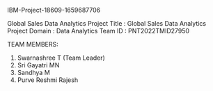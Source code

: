 IBM-Project-18609-1659687706

Global Sales Data Analytics
Project Title : Global Sales Data Analytics
Project Domain : Data Analytics
Team ID : PNT2022TMID27950

TEAM MEMBERS:
1. Swarnashree T (Team Leader)
2. Sri Gayatri MN
3. Sandhya M
4. Purve Reshmi Rajesh
